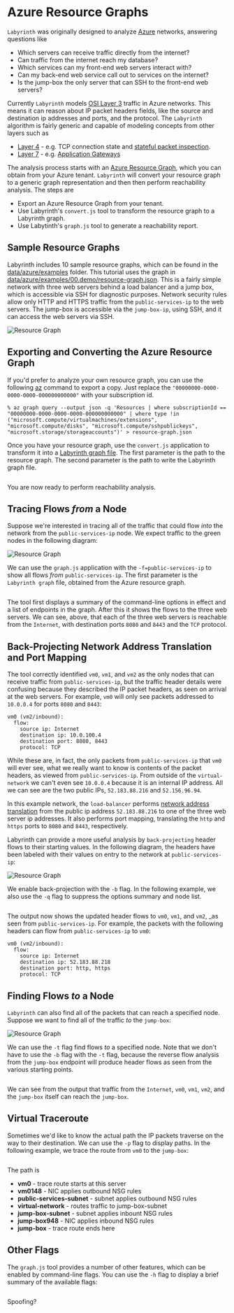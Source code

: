 # Azure Resource Graphs

`Labyrinth` was originally designed to analyze [Azure](https://azure.microsoft.com/en-us/) networks, answering questions like
* Which servers can receive traffic directly from the internet?
* Can traffic from the internet reach my database?
* Which services can my front-end web servers interact with?
* Can my back-end web service call out to services on the internet?
* Is the jump-box the only server that can SSH to the front-end web servers?

Currently `Labyrinth` models [OSI Layer 3](https://en.wikipedia.org/wiki/OSI_model#Layer_3:_Network_Layer) traffic in Azure networks. This means it can reason about IP packet headers fields, like the source and destination ip addresses and ports, and the protocol. The `Labyrinth` algorithm is fairly generic and capable of modeling concepts from other layers such as
* [Layer 4](https://en.wikipedia.org/wiki/OSI_model#Layer_4:_Transport_Layer) - e.g. TCP connection state and [stateful packet inspection](https://en.wikipedia.org/wiki/Stateful_firewall).
* [Layer 7](https://en.wikipedia.org/wiki/OSI_model#Layer_7:_Application_Layer) - e.g. [Application Gateways](https://docs.microsoft.com/en-us/azure/application-gateway/overview)

The analysis process starts with an
[Azure Resource Graph](https://docs.microsoft.com/en-us/azure/governance/resource-graph/overview#:~:text=Azure%20Resource%20Graph%20is%20a,can%20effectively%20govern%20your%20environment.), which you can obtain from your Azure tenant. `Labyrinth` will convert your resource graph to a generic graph representation and then then perform reachability analysis. The steps are
* Export an Azure Resource Graph from your tenant.
* Use Labyrinth's `convert.js` tool to transform the resource graph to a Labyrinth graph.
* Use Labytinth's `graph.js` tool to generate a reachability report.

## Sample Resource Graphs
Labyrinth includes 10 sample resource graphs, which can be found in the
[data/azure/examples](../data/azure/examples) folder. This tutorial uses the graph in [data/azure/examples/00.demo/resource-graph.json](../data/azure/examples/00.demo/resource-graph.json). This is a fairly simple network with three web servers behind a load balancer and a jump box, which is accessible via SSH for diagnostic purposes. Network security rules allow only HTTP and HTTPS traffic from the `public-services-ip` to the web servers. The jump-box is accessible via the `jump-box-ip`, using SSH, and it can access the web servers via SSH.

![Resource Graph](src/00.demo.1.svg)

## Exporting and Converting the Azure Resource Graph

If you'd prefer to analyze your own resource graph, you can use the following [az](https://docs.microsoft.com/en-us/cli/azure/) command to export a copy. Just replace the `"00000000-0000-0000-0000-000000000000"` with your subscription id.

~~~
% az graph query --output json -q 'Resources | where subscriptionId == "00000000-0000-0000-0000-000000000000" | where type !in ("microsoft.compute/virtualmachines/extensions", "microsoft.compute/disks", "microsoft.compute/sshpublickeys", "microsoft.storage/storageaccounts")' > resource-graph.json
~~~

Once you have your resource graph, use the `convert.js` application to transform it into a [Labyrinth graph file](../data/azure/examples/00.demo/convert.yaml). The first parameter is the path to the resource graph. The second parameter is the path to write the Labyrinth graph file.

[//]: # (spawn node build/src/apps/convert.js data/azure/examples/00.demo/resource-graph.json data/azure/examples/00.demo/convert.yaml)
~~~
~~~

You are now ready to perform reachability analysis.

## Tracing Flows _from_ a Node

Suppose we're interested in tracing all of the traffic that could flow _into_ the network from the `public-services-ip` node. We expect traffic to the green nodes in the following diagram:

![Resource Graph](src/00.demo.2.svg)

We can use the `graph.js` application with the `-f=public-services-ip` to show all flows _from_ `public-services-ip`. The first parameter is the `Labyrinth graph` file, obtained from the Azure resource graph. 

[//]: # (spawn node build\src\apps\graph.js data\azure\examples\00.demo\convert.yaml -f=public-services-ip)
~~~
~~~

The tool first displays a summary of the command-line options in effect and a list of endpoints in the graph. After this it shows the flows to the three web servers. We can see, above, that each of the three web servers is reachable from the `Internet`, with destination ports `8080` and `8443` and the `TCP` protocol.

## Back-Projecting Network Address Translation and Port Mapping

The tool correctly identified `vm0`, `vm1`, and `vm2` as the only nodes that can receive traffic from `public-services-ip`, but the traffic header details were confusing because they described the IP packet headers, as seen on arrival at the web servers. For example, `vm0` will only see packets addressed to `10.0.0.4` for ports `8080` and `8443`:

~~~
vm0 (vm2/inbound):
  flow:
    source ip: Internet
    destination ip: 10.0.100.4
    destination port: 8080, 8443
    protocol: TCP
~~~

While these are, in fact, the only packets from `public-services-ip` that `vm0` will ever see, what we really want to know is contents of the packet headers, as viewed from `public-services-ip`. From outside of the `virtual-network` we can't even see `10.0.0.4` because it is an internal IP address. All we can see are the two public IPs, `52.183.88.216` and `52.156.96.94`.

In this example network, the `load-balancer` performs
[network address translation](https://en.wikipedia.org/wiki/Network_address_translation) from the public ip address `52.183.88.216` to one of the three web server ip addresses. It also performs port mapping, translating the `http` and `https` ports to `8080` and `8443`, respectively.

Labyrinth can provide a more useful analysis by `back-projecting` header flows to their starting values. In the following diagram, the headers have been labeled with their values on entry to the network at `public-services-ip`:


![Resource Graph](src/00.demo.3.svg)

We enable back-projection with the `-b` flag. In the following example, we also use the `-q` flag to suppress the options summary and node list.

[//]: # (spawn node build\src\apps\graph.js data\azure\examples\00.demo\convert.yaml -f=public-services-ip -b -q)
~~~
~~~

The output now shows the updated header flows to `vm0`, `vm1`, and `vm2`, _as seen from `public-services-ip`. For example, the packets with the following headers can flow from `public-services-ip` to `vm0`:

~~~
vm0 (vm2/inbound):
  flow:
    source ip: Internet
    destination ip: 52.183.88.218
    destination port: http, https
    protocol: TCP
~~~

## Finding Flows _to_ a Node

`Labyrinth` can also find all of the packets that can reach a specified node. Suppose we want to find all of the traffic _to_ the `jump-box`:

![Resource Graph](src/00.demo.4.svg)

We can use the `-t` flag find flows _to_ a specified node. 
Note that we don't have to use the `-b` flag with the `-t` flag, because the reverse flow analysis from the `jump-box` endpoint will produce header flows as seen from the various starting points.

[//]: # (spawn node build\src\apps\graph.js data\azure\examples\00.demo\convert.yaml -t=jump-box -q)
~~~
~~~

We can see from the output that traffic from the `Internet`, `vm0`, `vm1`, `vm2`, and the `jump-box` itself can reach the `jump-box`. 

## Virtual Traceroute
Sometimes we'd like to know the actual path the IP packets traverse on the way to their destination. We can use the `-p` flag to display paths. In the following example, we trace the route from `vm0` to the `jump-box`:

[//]: # (spawn node build\src\apps\graph.js data\azure\examples\00.demo\convert.yaml -f=vm0 -t=vm1/inbound -p -q)
~~~
~~~

The path is
* **vm0** - trace route starts at this server
* **vm0148** - NIC applies outbound NSG rules
* **public-services-subnet** - subnet applies outbound NSG rules
* **virtual-network** - routes traffic to jump-box-subnet
* **jump-box-subnet** - subnet applies inbount NSG rules
* **jump-box948** - NIC applies inbound NSG rules
* **jump-box** - trace route ends here


## Other Flags

The `graph.js` tool provides a number of other features, which can be enabled by command-line flags. You can use the `-h` flag to display a brief summary of the available flags:

[//]: # (spawn node build\src\apps\graph.js data\azure\examples\00.demo\convert.yaml -h)
~~~
~~~


Spoofing?

